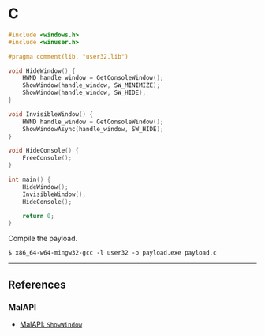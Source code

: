 # C

```c
#include <windows.h>
#include <winuser.h>

#pragma comment(lib, "user32.lib")

void HideWindow() {
    HWND handle_window = GetConsoleWindow();
    ShowWindow(handle_window, SW_MINIMIZE);
    ShowWindow(handle_window, SW_HIDE);
}

void InvisibleWindow() {
    HWND handle_window = GetConsoleWindow();
    ShowWindowAsync(handle_window, SW_HIDE);
}

void HideConsole() {
    FreeConsole();
}

int main() {
	HideWindow();
	InvisibleWindow();
	HideConsole();

	return 0;
}
```

Compile the payload.

```
$ x86_64-w64-mingw32-gcc -l user32 -o payload.exe payload.c
```

---
## References

### MalAPI

- [MalAPI: `ShowWindow`](https://malapi.io/winapi/ShowWindow)